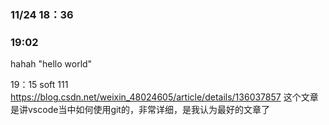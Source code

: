 ### 11/24 18：36

### 19:02


hahah
"hello world"

19：15 soft 
111
https://blog.csdn.net/weixin_48024605/article/details/136037857
这个文章是讲vscode当中如何使用git的，非常详细，是我认为最好的文章了